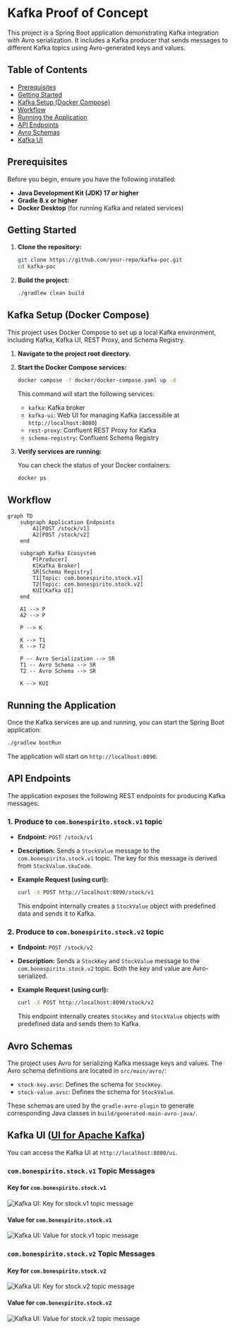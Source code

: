 # Kafka Proof of Concept

This project is a Spring Boot application demonstrating Kafka integration with Avro serialization. It includes a Kafka producer that sends messages to different Kafka topics using Avro-generated keys and values.

## Table of Contents

*   [Prerequisites](#prerequisites)
*   [Getting Started](#getting-started)
*   [Kafka Setup (Docker Compose)](#kafka-setup-docker-compose)
*   [Workflow](#workflow)
*   [Running the Application](#running-the-application)
*   [API Endpoints](#api-endpoints)
*   [Avro Schemas](#avro-schemas)
*   [Kafka UI](#kafka-ui)

## Prerequisites

Before you begin, ensure you have the following installed:

*   **Java Development Kit (JDK) 17 or higher**
*   **Gradle 8.x or higher**
*   **Docker Desktop** (for running Kafka and related services)

## Getting Started

1.  **Clone the repository:**

    ```bash
    git clone https://github.com/your-repo/kafka-poc.git
    cd kafka-poc
    ```

2.  **Build the project:**

    ```bash
    ./gradlew clean build
    ```

## Kafka Setup (Docker Compose)

This project uses Docker Compose to set up a local Kafka environment, including Kafka, Kafka UI, REST Proxy, and Schema Registry.

1.  **Navigate to the project root directory.**
2.  **Start the Docker Compose services:**

    ```bash
    docker compose -f docker/docker-compose.yaml up -d
    ```

    This command will start the following services:
    *   `kafka`: Kafka broker
    *   `kafka-ui`: Web UI for managing Kafka (accessible at `http://localhost:8080`)
    *   `rest-proxy`: Confluent REST Proxy for Kafka
    *   `schema-registry`: Confluent Schema Registry

3.  **Verify services are running:**

    You can check the status of your Docker containers:

    ```bash
    docker ps
    ```

## Workflow

```mermaid
graph TD
    subgraph Application Endpoints
        A1[POST /stock/v1]
        A2[POST /stock/v2]
    end

    subgraph Kafka Ecosystem
        P[Producer]
        K[Kafka Broker]
        SR[Schema Registry]
        T1[Topic: com.bonespirito.stock.v1]
        T2[Topic: com.bonespirito.stock.v2]
        KUI[Kafka UI]
    end

    A1 --> P
    A2 --> P

    P --> K

    K --> T1
    K --> T2

    P -- Avro Serialization --> SR
    T1 -- Avro Schema --> SR
    T2 -- Avro Schema --> SR

    K --> KUI
```

## Running the Application

Once the Kafka services are up and running, you can start the Spring Boot application:

```bash
./gradlew bootRun
```

The application will start on `http://localhost:8090`.

## API Endpoints

The application exposes the following REST endpoints for producing Kafka messages:

### 1. Produce to `com.bonespirito.stock.v1` topic

*   **Endpoint:** `POST /stock/v1`
*   **Description:** Sends a `StockValue` message to the `com.bonespirito.stock.v1` topic. The key for this message is derived from `StockValue.skuCode`.
*   **Example Request (using curl):**

    ```bash
    curl -X POST http://localhost:8090/stock/v1
    ```

    This endpoint internally creates a `StockValue` object with predefined data and sends it to Kafka.

### 2. Produce to `com.bonespirito.stock.v2` topic

*   **Endpoint:** `POST /stock/v2`
*   **Description:** Sends a `StockKey` and `StockValue` message to the `com.bonespirito.stock.v2` topic. Both the key and value are Avro-serialized.
*   **Example Request (using curl):**

    ```bash
    curl -X POST http://localhost:8090/stock/v2
    ```

    This endpoint internally creates `StockKey` and `StockValue` objects with predefined data and sends them to Kafka.

## Avro Schemas

The project uses Avro for serializing Kafka message keys and values. The Avro schema definitions are located in `src/main/avro/`:

*   `stock-key.avsc`: Defines the schema for `StockKey`.
*   `stock-value.avsc`: Defines the schema for `StockValue`.

These schemas are used by the `gradle-avro-plugin` to generate corresponding Java classes in `build/generated-main-avro-java/`.

## Kafka UI ([UI for Apache Kafka](https://github.com/provectus/kafka-ui))

You can access the Kafka UI at `http://localhost:8080/ui`.

### `com.bonespirito.stock.v1` Topic Messages

#### Key for `com.bonespirito.stock.v1`

![Kafka UI: Key for stock.v1 topic message](assets/Screenshot%202025-06-29%20at%2013.24.24.png)

#### Value for `com.bonespirito.stock.v1`

![Kafka UI: Value for stock.v1 topic message](assets/Screenshot%202025-06-29%20at%2013.24.37.png)

### `com.bonespirito.stock.v2` Topic Messages

#### Key for `com.bonespirito.stock.v2`

![Kafka UI: Key for stock.v2 topic message](assets/Screenshot%202025-06-29%20at%2013.19.41.png)

#### Value for `com.bonespirito.stock.v2`

![Kafka UI: Value for stock.v2 topic message](assets/Screenshot%202025-06-29%20at%2013.20.05.png)